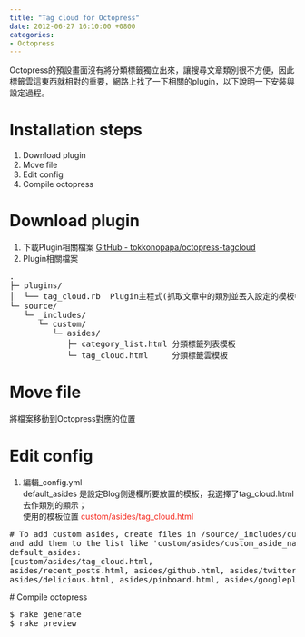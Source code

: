 ```yaml
---
title: "Tag cloud for Octopress"
date: 2012-06-27 16:10:00 +0800
categories:
- Octopress
---
```


Octopress的預設畫面沒有將分類標籤獨立出來，讓搜尋文章類別很不方便，因此標籤雲這東西就相對的重要，網路上找了一下相關的plugin，以下說明一下安裝與設定過程。

# Installation steps
1. Download plugin
2. Move file
3. Edit config
4. Compile octopress
<p></p>

# Download plugin
1. 下載Plugin相關檔案
[GitHub - tokkonopapa/octopress-tagcloud](https://github.com/tokkonopapa/octopress-tagcloud)
2. Plugin相關檔案
<pre class="prettyprint text">
.
├─ plugins/
│  └── tag_cloud.rb  Plugin主程式(抓取文章中的類別並丟入設定的模板中)
└─ source/
   └─ _includes/
      └─ custom/
         └─ asides/
            ├─ category_list.html 分類標籤列表模板
            └─ tag_cloud.html     分類標籤雲模板
</pre>

# Move file
將檔案移動到Octopress對應的位置
<p></p>

# Edit config
1. 編輯_config.yml<br/>
 default_asides 是設定Blog側邊欄所要放置的模板，我選擇了tag_cloud.html去作類別的顯示；  
使用的模板位置 <span style="color:#F62217">custom/asides/tag_cloud.html</span>
<pre class="prettyprint yml">
# To add custom asides, create files in /source/_includes/custom/asides/
and add them to the list like 'custom/asides/custom_aside_name.html'
default_asides:
[custom/asides/tag_cloud.html,
asides/recent_posts.html, asides/github.html, asides/twitter.html,
asides/delicious.html, asides/pinboard.html, asides/googleplus.html]
</pre>
<p></p>
# Compile octopress
<pre class="prettyprint text">
$ rake generate
$ rake preview
</pre>
